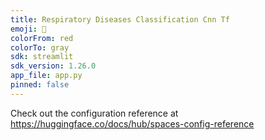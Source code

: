 ```yaml
---
title: Respiratory Diseases Classification Cnn Tf
emoji: 👀
colorFrom: red
colorTo: gray
sdk: streamlit
sdk_version: 1.26.0
app_file: app.py
pinned: false
---
```


Check out the configuration reference at https://huggingface.co/docs/hub/spaces-config-reference
